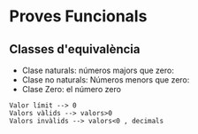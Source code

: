 # Proves Funcionals
## Classes d'equivalència
- Clase naturals: números majors que zero: 
- Clase no naturals: Números menors que zero:
- Clase Zero: el número zero


~~~
Valor límit --> 0
Valors vàlids --> valors>0
Valors invàlids --> valors<0 , decimals
~~~
